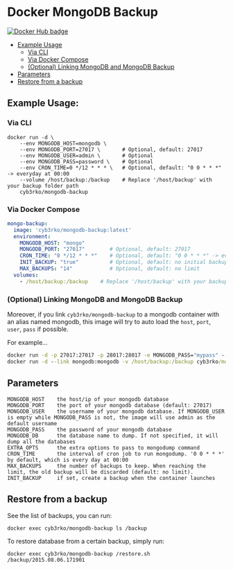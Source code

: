 # Docker MongoDB Backup

[![Docker Hub badge][dockerhub-badge]][dockerhub]

 [dockerhub-badge]: https://img.shields.io/docker/pulls/cyb3rko/mongodb-backup
 [dockerhub]: https://hub.docker.com/repository/docker/cyb3rko/mongodb-backup

- [Example Usage](#example-usage)
  - [Via CLI](#via-cli)
  - [Via Docker Compose](#via-docker-compose)
  - [(Optional) Linking MongoDB and MongoDB Backup](#optional-linking-mongodb-and-mongodb-backup)
- [Parameters](#parameters)  
- [Restore from a backup](#restore-from-a-backup)

## Example Usage:

### Via CLI

```
docker run -d \
    --env MONGODB_HOST=mongodb \
    --env MONGODB_PORT=27017 \       # Optional, default: 27017
    --env MONGODB_USER=admin \       # Optional
    --env MONGODB_PASS=password \    # Optional
    --env CRON_TIME=0 */12 * * * \   # Optional, default: "0 0 * * *" -> everyday at 00:00
    --volume /host/backup:/backup    # Replace '/host/backup' with your backup folder path
    cyb3rko/mongodb-backup
```

### Via Docker Compose

```yml
mongo-backup:
  image: 'cyb3rko/mongodb-backup:latest'
  environment:
    MONGODB_HOST: "mongo"
    MONGODB_PORT: "27017"        # Optional, default: 27017
    CRON_TIME: "0 */12 * * *"    # Optional, default: "0 0 * * *" -> everyday at 00:00
    INIT_BACKUP: "true"          # Optional, default: no initial backup
    MAX_BACKUPS: "14"            # Optional, default: no limit
  volumes:
    - /host/backup:/backup    # Replace '/host/backup' with your backup folder path
```

### (Optional) Linking MongoDB and MongoDB Backup

Moreover, if you link `cyb3rko/mongodb-backup` to a mongodb container with an alias named mongodb, this image will try to auto load the `host`, `port`, `user`, `pass` if possible.

For example...

```bat
docker run -d -p 27017:27017 -p 28017:28017 -e MONGODB_PASS="mypass" --name mongodb mongo
docker run -d --link mongodb:mongodb -v /host/backup:/backup cyb3rko/mongodb-backup
```

## Parameters

```
MONGODB_HOST    the host/ip of your mongodb database
MONGODB_PORT    the port of your mongodb database (default: 27017)
MONGODB_USER    the username of your mongodb database. If MONGODB_USER is empty while MONGODB_PASS is not, the image will use admin as the default username
MONGODB_PASS    the password of your mongodb database
MONGODB_DB      the database name to dump. If not specified, it will dump all the databases
EXTRA_OPTS      the extra options to pass to mongodump command
CRON_TIME       the interval of cron job to run mongodump. '0 0 * * *' by default, which is every day at 00:00
MAX_BACKUPS     the number of backups to keep. When reaching the limit, the old backup will be discarded (default: no limit).
INIT_BACKUP     if set, create a backup when the container launches
```

## Restore from a backup

See the list of backups, you can run:

```
docker exec cyb3rko/mongodb-backup ls /backup
```

To restore database from a certain backup, simply run:

```
docker exec cyb3rko/mongodb-backup /restore.sh /backup/2015.08.06.171901
```
